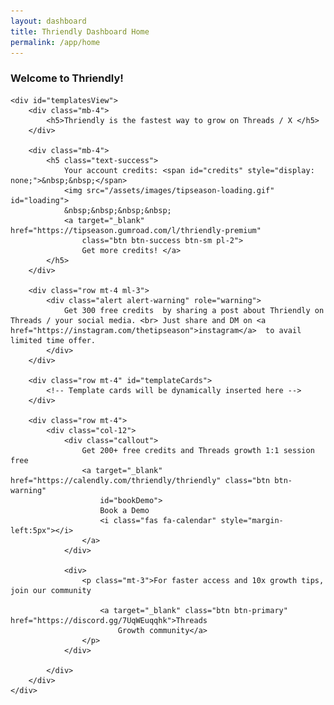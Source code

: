 ```yaml
---
layout: dashboard
title: Thriendly Dashboard Home
permalink: /app/home
---
```


<style>
    .card-hover:hover {
        transform: translateY(-5px);
        box-shadow: 0 4px 15px rgba(0, 0, 0, 0.1);
        transition: all 0.3s ease;
        cursor: pointer;
    }

    .template-section,
    .example-section {
        /* background-color: #f8f9fa; */
        background-color: #e4f5f7;
        padding: 15px;
        border-radius: 5px;
        margin-bottom: 15px;
    }

    .example-section {
        /* background-color: #0e467d; */
        background-color: #f5f5f5;
    }

    .content-area {
        white-space: pre-wrap;
        font-family: monospace;
        margin-top: 5px;
    }

    .section-title {
        margin-bottom: 0;
        font-weight: bold;
    }

    .hook-creation {
        display: none;
    }

    .hook-creation .row {
        min-height: 400px;
        column-gap: 20px;
    }

    .hook-creation .col {
        padding: 20px;
        border: 1px solid #dee2e6;
        border-radius: 5px;
    }

    #generatedHook pre {
        white-space: pre-wrap;
        word-wrap: break-word;
        max-width: 100%;
        overflow-x: hidden;
        font-size: 1em;
        line-height: 1.5;
        color: #444;
        background-color: #fff;
        padding: 10px;
        border: 1px solid #ddd;
        border-radius: 4px;
    }
</style>


<div id="content" class="container mt-4">
    <h3 class="mb-4 text-primary">Welcome to Thriendly!</h3>

    <div id="templatesView">
        <div class="mb-4">
            <h5>Thriendly is the fastest way to grow on Threads / X </h5>
        </div>

        <div class="mb-4">
            <h5 class="text-success">
                Your account credits: <span id="credits" style="display: none;">&nbsp;&nbsp;</span>
                <img src="/assets/images/tipseason-loading.gif" id="loading">
                &nbsp;&nbsp;&nbsp;&nbsp;
                <a target="_blank" href="https://tipseason.gumroad.com/l/thriendly-premium"
                    class="btn btn-success btn-sm pl-2">
                    Get more credits! </a>
            </h5>
        </div>

        <div class="row mt-4 ml-3">
            <div class="alert alert-warning" role="warning">
                Get 300 free credits  by sharing a post about Thriendly on Threads / your social media. <br> Just share and DM on <a href="https://instagram.com/thetipseason">instagram</a>  to avail limited time offer.
            </div>
        </div>

        <div class="row mt-4" id="templateCards">
            <!-- Template cards will be dynamically inserted here -->
        </div>

        <div class="row mt-4">
            <div class="col-12">
                <div class="callout">
                    Get 200+ free credits and Threads growth 1:1 session free
                    <a target="_blank" href="https://calendly.com/thriendly/thriendly" class="btn btn-warning"
                        id="bookDemo">
                        Book a Demo
                        <i class="fas fa-calendar" style="margin-left:5px"></i>
                    </a>
                </div>

                <div>
                    <p class="mt-3">For faster access and 10x growth tips, join our community

                        <a target="_blank" class="btn btn-primary" href="https://discord.gg/7UqWEuqqhk">Threads
                            Growth community</a>
                    </p>
                </div>

            </div>
        </div>
    </div>

</div>

<script type="module" src="{{ site.baseurl }}/assets/js/firebaseauth.js"></script>
<script src="{{ site.baseurl }}/assets/js/thriendly-user.js"></script>
<script src="{{ site.baseurl }}/assets/js/tawk-to-chat.js"></script>
<script type="module">
    import { checkAuthAndExecute } from "{{ site.baseurl }}/assets/js/firebaseauth.js";</script>

<script>


    // Define the JSON data for thread templates
    const threadTemplates = [
        {
            title: "AI Engagment",
            description: "The secret threads growth weapon to boost your engagement by 10x with Thriendly AI Reply Chrome extension",
            icon: "fa-solid fa-wand-magic-sparkles",
            fullDescription: "This template is designed to quickly capture the audience's attention by highlighting a powerful tool or technology and its potential benefits. It then promises to provide valuable resources or strategies to help users leverage this tool effectively.",
            template: "{Tool/Technology} is a {benefit/advantage}.\nYet people don't know how to {specific action related to the benefit}.\n{X number} of {templates/resources/strategies} that help you {achieve the benefit}.\n({Additional detail about versatility or reuse}) 🧵",
            example: "ChatGPT is a money making machine.\nYet people don't know how to monetize from it.\n10 ChatGPT master prompt templates that help you make money.\n(Prompts can be reused in multiple niches) 🧵",
            link: "/app/aireplys"
        },
        {
            title: "Viral Hook templates",
            description: "Craft content that spreads like wildfire with viral thread hooks. Select a template and generate similar hooks by yourself or with AI",
            icon: "fa-solid fa-anchor",
            fullDescription: "This template is designed to quickly capture the audience's attention by highlighting a powerful tool or technology and its potential benefits. It then promises to provide valuable resources or strategies to help users leverage this tool effectively.",
            template: "{Tool/Technology} is a {benefit/advantage}.\nYet people don't know how to {specific action related to the benefit}.\n{X number} of {templates/resources/strategies} that help you {achieve the benefit}.\n({Additional detail about versatility or reuse}) 🧵",
            example: "ChatGPT is a money making machine.\nYet people don't know how to monetize from it.\n10 ChatGPT master prompt templates that help you make money.\n(Prompts can be reused in multiple niches) 🧵",
            link: "/app/viral-hooks"
        },
        {
            title: "Long post generator",
            description: "Create long form posts from viral examples to gain massive threads growth. Edit and post to threads. AI powered!",
            icon: "fa-solid fa-pen",
            fullDescription: "This template is designed to quickly capture the audience's attention by highlighting a powerful tool or technology and its potential benefits. It then promises to provide valuable resources or strategies to help users leverage this tool effectively.",
            template: "{Tool/Technology} is a {benefit/advantage}.\nYet people don't know how to {specific action related to the benefit}.\n{X number} of {templates/resources/strategies} that help you {achieve the benefit}.\n({Additional detail about versatility or reuse}) 🧵",
            example: "ChatGPT is a money making machine.\nYet people don't know how to monetize from it.\n10 ChatGPT master prompt templates that help you make money.\n(Prompts can be reused in multiple niches) 🧵",
            link: "/app/viral-threads"
        },
        {
            title: "Threads Analytics",
            description: "Critical Threads profile metrics to track and improve your weak / strong areas (Coming Soon)",
            icon: "fa-solid fa-chart-line",
            fullDescription: "This template is designed to quickly capture the audience's attention by highlighting a powerful tool or technology and its potential benefits. It then promises to provide valuable resources or strategies to help users leverage this tool effectively.",
            template: "{Tool/Technology} is a {benefit/advantage}.\nYet people don't know how to {specific action related to the benefit}.\n{X number} of {templates/resources/strategies} that help you {achieve the benefit}.\n({Additional detail about versatility or reuse}) 🧵",
            example: "ChatGPT is a money making machine.\nYet people don't know how to monetize from it.\n10 ChatGPT master prompt templates that help you make money.\n(Prompts can be reused in multiple niches) 🧵",
            link: "/app/threads-dashboard"
        },
        {
            title: "Threads Scheduler",
            description: "Compose and schedule your threads post that get delivered even when you sleep! (Coming Soon)",
            icon: "fa-solid fa-calendar",
            fullDescription: "This template is designed to quickly capture the audience's attention by highlighting a powerful tool or technology and its potential benefits. It then promises to provide valuable resources or strategies to help users leverage this tool effectively.",
            template: "{Tool/Technology} is a {benefit/advantage}.\nYet people don't know how to {specific action related to the benefit}.\n{X number} of {templates/resources/strategies} that help you {achieve the benefit}.\n({Additional detail about versatility or reuse}) 🧵",
            example: "ChatGPT is a money making machine.\nYet people don't know how to monetize from it.\n10 ChatGPT master prompt templates that help you make money.\n(Prompts can be reused in multiple niches) 🧵",
            link: "/app/threads-scheduler"
        },
        {
            title: "Earn money",
            description: "Make money online with Thriendly MRR Products + Affiliates",
            icon: "fa-solid fa-dollar-sign",
            fullDescription: "This template is designed to quickly capture the audience's attention by highlighting a powerful tool or technology and its potential benefits. It then promises to provide valuable resources or strategies to help users leverage this tool effectively.",
            template: "{Tool/Technology} is a {benefit/advantage}.\nYet people don't know how to {specific action related to the benefit}.\n{X number} of {templates/resources/strategies} that help you {achieve the benefit}.\n({Additional detail about versatility or reuse}) 🧵",
            example: "ChatGPT is a money making machine.\nYet people don't know how to monetize from it.\n10 ChatGPT master prompt templates that help you make money.\n(Prompts can be reused in multiple niches) 🧵",
            link: "/shop"
        }
    ];

    // Function to create a card for each template
    function createTemplateCard(template, index) {
        return `
                <div class="col-md-6 col-lg-4 mb-4">
                    <div class="card h-100 card-hover p-2" data-index="${index}">
                        <div class="card-body text-center">
                            <i class="${template.icon} fa-3x mb-3 text-primary"></i>
                            <h5 class="card-title">${template.title}</h5>
                            <p class="card-text">${template.description}</p>
                        </div>
                    </div>
                </div>
            `;
    }

    // Function to load and display template cards
    function loadTemplateCards() {
        const cardContainer = $('#templateCards');
        threadTemplates.forEach((template, index) => {
            cardContainer.append(createTemplateCard(template, index));
        });
    }

    // Function to show hook creation form
    function showHookCreation(template) {
        $('#templatesView').hide();
        $('#templateTitle').text(template.title);
        $('#templateDescription').text(template.fullDescription);
        $('#templateSectionLink').attr('href', template.link);
        $('#templateContent').text(template.template);
        $('#exampleContent').text(template.example);
        $('.hook-creation').show();
    }

    // Function to show templates view
    function showTemplatesView() {
        $('.hook-creation').hide();
        $('#templatesView').show();
    }

    // Load cards and set up event listeners when the document is ready
    $(document).ready(function () {
        // On profile page
        checkAuthAndExecute((user) => {
            // Store user ID globally
            window.userId = user.uid;
            // Or use localStorage
            localStorage.setItem('userId', user.uid);
            $("#userEmail").text(user.email);
            // Fetch user data and handle API key and credits logic
            fetchUserDataAndPopulateApiKey(user.uid, (response) => {
                handleUserLoadCallback(response, user);
            });
        });

        function handleUserLoadCallback(response = {}, user) {
            // Provide default values to safely handle empty or undefined response
            const credits = response.credits ?? 0; // Default to 0 if credits is undefined
            const apiKey = response.api_key ?? ''; // Default to empty string if api_key is undefined

            // Check if credits are 0 and API key is empty
            if (credits === 0 && !apiKey) {
                // Fetch idToken from the user object
                user.getIdToken().then((idToken) => {
                    // Call generateAPIKey with idToken and handle the callback
                    generateAPIKey(idToken, () => {
                        // After API key is generated, refetch user data
                        fetchUserDataAndPopulateApiKey(user.uid, (newResponse) => {
                            // Now handle the updated response with the new credits
                            updateCreditsDisplay(newResponse.credits);
                            setupUser(idToken, user.email);
                        });
                    });
                });
            } else {
                // If no need to generate an API key, just update credits immediately
                updateCreditsDisplay(credits);
            }
        }


        function updateCreditsDisplay(credits) {
            // Show credits and hide loading
            $("#credits").text(credits);
            $("#credits").show();
            $("#loading").hide();
        }

        loadTemplateCards();

        // Make entire card clickable
        $(document).on('click', '.card', function () {
            const index = $(this).data('index');
            window.location.href = threadTemplates[index].link;
        });

        // Handle "Back to Templates" button click
        $('#backButton').on('click', function () {
            const topic = $('#topic').val().trim();
            if (topic) {
                if (confirm("You have a draft topic. Are you sure you want to go back? Your progress will be lost.")) {
                    showTemplatesView();
                    $('#topic').val('');
                    $('#additionalInfo').val('');
                    $('#generatedHook').empty();
                }
            } else {
                showTemplatesView();
            }
        });

        // Handle form submission
        $('#hookForm').on('submit', function (e) {
            e.preventDefault();
            $("#loading").show();
            const topic = $('#topic').val();
            const templateContent = $('#templateContent').html();
            const exampleContent = $('#exampleContent').html();
            const userId = window.userId || localStorage.getItem('userId');

            // Prepare API parameters
            const apiUrl = 'https://ai.thriendly.com/hook-generator';
            const apiParams = {
                topic: topic,
                example: exampleContent,
                template: templateContent,
                userId: userId
            };

            // Call the API
            $.ajax({
                url: apiUrl,
                method: 'GET',
                data: apiParams,
                success: function (response) {
                    // Process the response
                    const generatedHook = parseResponse(response) || 'No hook generated.';
                    $('#generatedHook').html(`<h6>Generated Hook:</h6><pre>${generatedHook}</pre>`);
                    $("#loading").hide();
                },
                error: function (xhr, status, error) {
                    // Handle errors
                    $('#generatedHook').html(`<h6>Error:</h6><pre>${error}</pre>`);
                    $("#loading").hide();
                }
            });
        });
    });

    function parseResponse(data) {
        if (data && data.candidates && data.candidates.length > 0) {
            const candidatesRaw = data.candidates[0].content.parts[0].text;
            var candidates = candidatesRaw.replace("```html", "");
            candidates = candidates.replaceAll("*", "");
            finalResponse = candidates.replace("```", "");
            return finalResponse;
        } else {
            if (data && typeof data === 'string' && data.includes("Insufficient Credits")) {
                return data;
            }
            return "invalid response. try again in sometime!";
        }
    }
</script>